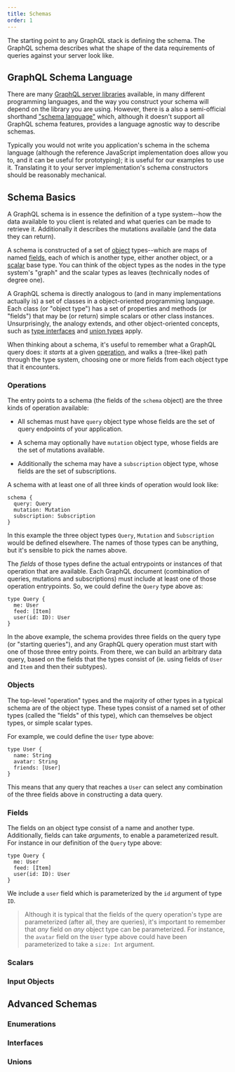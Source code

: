 ```yaml
---
title: Schemas
order: 1
---
```


The starting point to any GraphQL stack is defining the schema. The GraphQL schema describes what the shape of the data requirements of queries against your server look like.

<h2 id="schema-language">GraphQL Schema Language</h2>

There are many [GraphQL server libraries](servers.html) available, in many different programming languages, and the way you construct your schema will depend on the library you are using. However, there is a also a semi-official shorthand ["schema language"](https://raw.githubusercontent.com/sogko/graphql-shorthand-notation-cheat-sheet/master/graphql-shorthand-notation-cheat-sheet.png) which, although it doesn't support all GraphQL schema features, provides a language agnostic way to describe schemas.

Typically you would not write you application's schema in the schema language (although the reference JavaScript implementation does allow you to, and it can be useful for prototyping); it is useful for our examples to use it. Translating it to your server implementation's schema constructors should be reasonably mechanical.

<h2 id="basics">Schema Basics</h2>

A GraphQL schema is in essence the definition of a type system--how the data available to you client is related and what queries can be made to retrieve it. Additionally it describes the mutations available (and the data they can return).

A schema is constructed of a set of [object](#objects) types--which are maps of named [fields](#fields), each of which is another type, either another object, or a [scalar](#scalar) base type. You can think of the object types as the nodes in the type system's "graph" and the scalar types as leaves (technically nodes of degree one).

A GraphQL schema is directly analogous to (and in many implementations actually is) a set of classes in a object-oriented programming language. Each class (or "object type") has a set of properties and methods (or "fields") that may be (or return) simple scalars or other class instances. Unsurprisingly, the analogy extends, and other object-oriented concepts, such as [type interfaces](#interfaces) and [union types](#unions) apply.

When thinking about a schema, it's useful to remember what a GraphQL query does: it _starts_ at a given [operation](#operations), and walks a (tree-like) path through the type system, choosing one or more fields from each object type that it encounters.

<h3 id="operations">Operations</h3>

The entry points to a schema (the fields of the `schema` object) are the three kinds of operation available:

 - All schemas must have `query` object type whose fields are the set of query endpoints of your application.

 - A schema may optionally have `mutation` object type, whose fields are the set of mutations available.

 - Additionally the schema may have a `subscription` object type, whose fields are the set of subscriptions.

A schema with at least one of all three kinds of operation would look like:

```
schema {
  query: Query
  mutation: Mutation
  subscription: Subscription
}
```

In this example the three object types `Query`, `Mutation` and `Subscription` would be defined elsewhere. The names of those types can be anything, but it's sensible to pick the names above.

The *fields* of those types define the actual entrypoints or instances of that operation that are available. Each GraphQL document (combination of queries, mutations and subscriptions) must include at least one of those operation entrypoints. So, we could define the `Query` type above as:

```
type Query {
  me: User
  feed: [Item]
  user(id: ID): User
}
```

In the above example, the schema provides three fields on the query type (or "starting queries"), and any GraphQL query operation must start with one of those three entry points. From there, we can build an arbitrary data query, based on the fields that the types consist of (ie. using fields of `User` and `Item` and then their subtypes).

<h3 id="objects">Objects</h3>

The top-level "operation" types and the majority of other types in a typical schema are of the object type. These types consist of a named set of other types (called the "fields" of this type), which can themselves be object types, or simple scalar types.

For example, we could define the `User` type above:

```
type User {
  name: String
  avatar: String
  friends: [User]
}
```

This means that any query that reaches a `User` can select any combination of the three fields above in constructing a data query.

<h3 id="fields">Fields</h3>

The fields on an object type consist of a name and another type. Additionally, fields can take *arguments*, to enable a parameterized result. For instance in our definition of the `Query` type above:

```
type Query {
  me: User
  feed: [Item]
  user(id: ID): User
}
```

We include a `user` field which is parameterized by the `id` argument of type `ID`.

> Although it is typical that the fields of the query operation's type are parameterized (after all, they are queries), it's important to remember that *any* field on *any* object type can be parameterized.
> For instance, the `avatar` field on the `User` type above could have been parameterized to take a `size: Int` argument.

<h3 id="scalars">Scalars</h3>

<h3 id="input-objects">Input Objects</h3>

<h2 id="advanced">Advanced Schemas</h2>

<h3 id="enums">Enumerations</h3>

<h3 id="interfaces">Interfaces</h3>

<h3 id="unions">Unions</h3>
